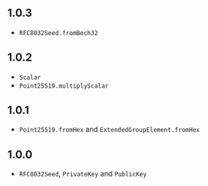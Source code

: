 ## 1.0.3

+ `RFC8032Seed.fromBech32`

## 1.0.2

+ `Scalar`
+ `Point25519.multiplyScalar`

## 1.0.1

+ `Point25519.fromHex` and `ExtendedGroupElement.fromHex`

## 1.0.0

+ `RFC8032Seed`, `PrivateKey` and `PublicKey`
